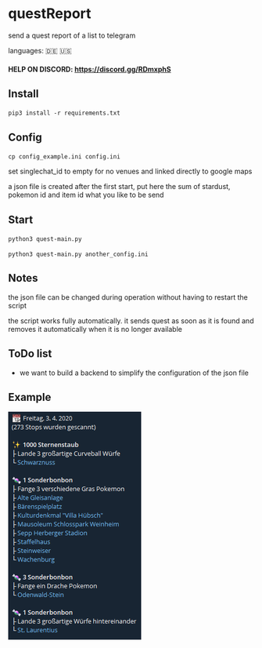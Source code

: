 # questReport
send a quest report of a list to telegram

languages:  :de:  :us:

#### HELP ON DISCORD: https://discord.gg/RDmxphS

## Install

`pip3 install -r requirements.txt`

## Config

`cp config_example.ini config.ini`

set singlechat_id to empty for no venues and linked directly to google maps

a json file is created after the first start, put here the sum of stardust, pokemon id and item id what you like to be send

## Start

`python3 quest-main.py`

`python3 quest-main.py another_config.ini`

## Notes

the json file can be changed during operation without having to restart the script

the script works fully automatically. it sends quest as soon as it is found and removes it automatically when it is no longer available

## ToDo list

- we want to build a backend to simplify the configuration of the json file

## Example

![example](https://raw.githubusercontent.com/Micha854/questReport/master/example.png)